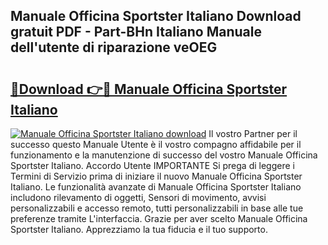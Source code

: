 ## Manuale Officina Sportster Italiano Download gratuit PDF - Part-BHn Italiano Manuale dell'utente di riparazione veOEG

# <h2><a href="http://dfgqzuo.blite.top/?on=Manuale+Officina+Sportster+Italiano">🔗Download 👉🔴 Manuale Officina Sportster Italiano</a></h2>

[![Manuale Officina Sportster Italiano download](https://i.imgur.com/lujVjoI.png)](http://dfgqzuo.blite.top/?on=Manuale+Officina+Sportster+Italiano)
Il vostro Partner per il successo questo Manuale Utente è il vostro compagno affidabile per il funzionamento e la manutenzione di successo del vostro Manuale Officina Sportster Italiano. Accordo Utente IMPORTANTE Si prega di leggere i Termini di Servizio prima di iniziare il nuovo Manuale Officina Sportster Italiano. Le funzionalità avanzate di Manuale Officina Sportster Italiano includono rilevamento di oggetti, Sensori di movimento, avvisi personalizzabili e accesso remoto, tutti personalizzabili in base alle tue preferenze tramite L'interfaccia. Grazie per aver scelto Manuale Officina Sportster Italiano. Apprezziamo la tua fiducia e il tuo supporto.
